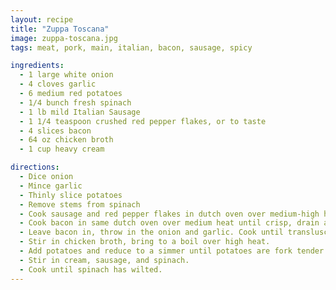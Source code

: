 ```yaml
---
layout: recipe
title: "Zuppa Toscana"
image: zuppa-toscana.jpg
tags: meat, pork, main, italian, bacon, sausage, spicy

ingredients:
  - 1 large white onion
  - 4 cloves garlic
  - 6 medium red potatoes
  - 1/4 bunch fresh spinach
  - 1 lb mild Italian Sausage
  - 1 1/4 teaspoon crushed red pepper flakes, or to taste
  - 4 slices bacon
  - 64 oz chicken broth
  - 1 cup heavy cream

directions:
  - Dice onion
  - Mince garlic
  - Thinly slice potatoes
  - Remove stems from spinach
  - Cook sausage and red pepper flakes in dutch oven over medium-high heat, until no longer pink. You want a bit of fondt don't worry about it sticking. Remove and drain sausage, set aside until later.
  - Cook bacon in same dutch oven over medium heat until crisp, drain about 2/3 the grease.
  - Leave bacon in, throw in the onion and garlic. Cook until transluscent.
  - Stir in chicken broth, bring to a boil over high heat.
  - Add potatoes and reduce to a simmer until potatoes are fork tender.
  - Stir in cream, sausage, and spinach.
  - Cook until spinach has wilted.
---
```

